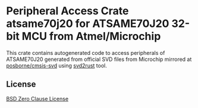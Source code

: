 # Peripheral Access Crate atsame70j20 for ATSAME70J20 32-bit MCU from Atmel/Microchip

This crate contains autogenerated code to access peripherals of ATSAME70J20 generated from official SVD files from Microchip mirrored at [posborne/cmsis-svd](https://github.com/posborne/cmsis-svd) using [svd2rust](https://github.com/rust-embedded/svd2rust/) tool.

## License

[BSD Zero Clause License](https://choosealicense.com/licenses/0bsd/)
